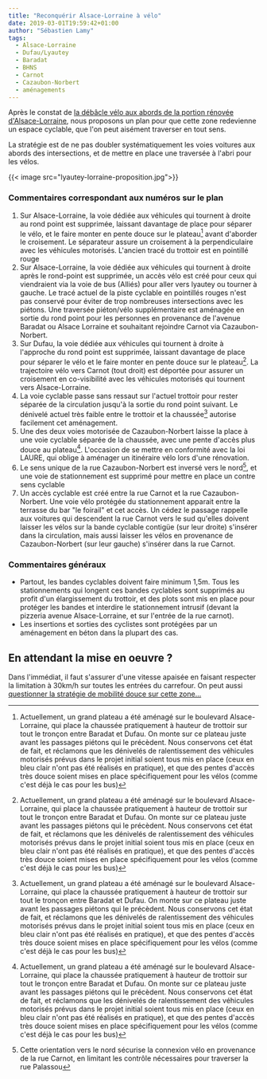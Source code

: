 ```yaml
---
title: "Reconquérir Alsace-Lorraine à vélo"
date: 2019-03-01T19:59:42+01:00
author: "Sébastien Lamy"
tags:
  - Alsace-Lorraine
  - Dufau/Lyautey
  - Baradat
  - BHNS
  - Carnot
  - Cazaubon-Norbert
  - aménagements
---
```


Après le constat de [la débâcle vélo aux abords de la portion rénovée d'Alsace-Lorraine],
nous proposons un plan pour que cette zone redevienne un espace cyclable, que 
l'on peut aisément traverser en tout sens.

La stratégie est de ne pas doubler systématiquement les voies voitures aux 
abords des intersections, et de mettre en place une traversée à l'abri pour les
vélos.


<div class="gallery">{{< image src="lyautey-lorraine-proposition.jpg">}}</div>



### Commentaires correspondant aux numéros sur le plan
1. Sur Alsace-Lorraine, la voie dédiée aux véhicules qui tournent à droite au
rond point est supprimée, laissant davantage de place pour séparer le vélo, et
le faire monter en pente douce sur le plateau[^1] avant d'aborder le
croisement. Le séparateur assure un croisement à la perpendiculaire avec les
véhicules motorisés. L'ancien tracé du trottoir est en pointillé rouge
2. Sur Alsace-Lorraine, la voie dédiée aux véhicules qui tournent à droite
après le rond-point est supprimée, un accès vélo est créé pour ceux qui
viendraient via la voie de bus (Alliés) pour aller vers lyautey ou tourner à
gauche. Le tracé actuel de la piste cyclable en pointillés rouges n'est pas
conservé pour éviter de trop nombreuses intersections avec les piétons. Une
traversée piéton/vélo supplémentaire est aménagée en sortie du rond point 
pour les personnes en provenance de l'avenue Baradat ou Alsace Lorraine et 
souhaitant rejoindre Carnot via Cazaubon-Norbert.
3. Sur Dufau, la voie dédiée aux véhicules qui tournent à droite à l'approche
du rond point est supprimée, laissant davantage de place pour séparer le vélo et
le faire monter en pente douce sur le plateau[^1]. La
trajectoire vélo vers Carnot (tout droit) est déportée pour assurer un 
croisement en co-visibilité avec les véhicules motorisés qui tournent vers
Alsace-Lorraine.
4. La voie cyclable passe sans ressaut sur l'actuel trottoir pour rester
séparée de la circulation jusqu'à la sortie du rond point suivant. Le dénivelé
actuel très faible entre le trottoir et la chaussée[^1] autorise facilement cet
aménagement.
5. Une des deux voies motorisée de Cazaubon-Norbert laisse la place à une voie
cyclable séparée de la chaussée, avec une pente d'accès plus douce au plateau[^1].
L'occasion de se mettre en conformité avec la loi LAURE, qui oblige à aménager
un itinéraire vélo lors d'une rénovation.
6. Le sens unique de la rue Cazaubon-Norbert est inversé vers le nord[^2], et
une voie de stationnement est supprimé pour mettre en place un contre sens
cyclable
7. Un accès cyclable est créé entre la rue Carnot et la rue Cazaubon-Norbert.
Une voie vélo protégée du stationnement apparait entre la terrasse du bar
"le foirail" et cet accès. Un cédez le passage rappelle aux voitures qui 
descendent la rue Carnot vers le sud qu'elles doivent laisser les vélos sur la
bande cyclable contigüe (sur leur droite) s'insérer dans la circulation, mais aussi laisser
les vélos en provenance de Cazaubon-Norbert (sur leur gauche) s'insérer dans la rue Carnot.



### Commentaires généraux

* Partout, les bandes cyclables doivent faire minimum 1,5m. Tous les stationnements
qui longent ces bandes cyclables sont supprimés au profit d'un élargissement
du trottoir, et des plots sont mis en place pour protéger les bandes et 
interdire le stationnement intrusif (devant la pizzeria avenue Alsace-Lorraine,
et sur l'entrée de la rue carnot).
* Les insertions et sorties des cyclistes sont protégées par un aménagement en
béton dans la plupart des cas.


[^1]: Actuellement, un grand plateau a été aménagé sur le boulevard Alsace-Lorraine, qui place la chaussée pratiquement à hauteur de trottoir sur tout le tronçon entre Baradat et Dufau. On monte sur ce plateau juste avant les passages piétons qui le précèdent. Nous conservons cet état de fait, et réclamons que les dénivelés de ralentissement des véhicules motorisés prévus dans le projet initial soient tous mis en place (ceux en bleu clair n'ont pas été réalisés en pratique), et que des pentes d'accès très douce soient mises en place spécifiquement pour les vélos (comme c'est déjà le cas pour les bus)
[^2]: Cette orientation vers le nord sécurise la connexion vélo en provenance de la rue Carnot, en limitant les contrôle nécessaires pour traverser la rue Palassou


## En attendant la mise en oeuvre ?

Dans l'immédiat, il faut s'assurer d'une vitesse apaisée en faisant respecter la
limitation à 30km/h sur toutes les entrées du carrefour. On peut aussi [questionner
la stratégie de mobilité douce sur cette zone...](/blog/2019/alsace-lorraine-la-debacle-velo/#quelle-stratégie)


[la débâcle vélo aux abords de la portion rénovée d'Alsace-Lorraine]: /blog/2019/alsace-lorraine-la-debacle-velo/